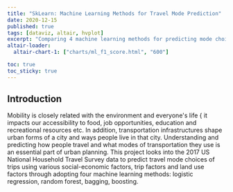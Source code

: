```yaml
---
title: "SkLearn: Machine Learning Methods for Travel Mode Prediction"
date: 2020-12-15
published: true
tags: [dataviz, altair, hvplot]
excerpt: "Comparing 4 machine learning methods for predicting mode choice."
altair-loader:
  altair-chart-1: ["charts/ml_f1_score.html", "600"]

toc: true
toc_sticky: true
---
```

## Introduction
Mobility is closely related with the environment and everyone's life { it impacts our accessibility to food, job
opportunities, education and recreational resources etc. In addition, transportation infrastructures shape
urban forms of a city and ways people live in that city. Understanding and predicting how people travel and
what modes of transportation they use is an essential part of urban planning. This project looks into the 2017 US
National Household Travel Survey data to predict travel mode choices of trips using various social-economic
factors, trip factors and land use factors through adopting four machine learning methods: logistic regression,
random forest, bagging, boosting.

<div id="altair-chart-1"></div>